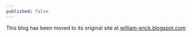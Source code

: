 ```yaml
---
published: false
---
```

This blog has been moved to its original site at [william-enck.blogspot.com](https://william-enck.blogspot.com)
